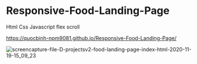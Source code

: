 # Responsive-Food-Landing-Page
Html Css Javascript flex scroll 

https://quocbinh-npm9081.github.io/Responsive-Food-Landing-Page/

![screencapture-file-D-projectsv2-food-landing-page-index-html-2020-11-19-15_09_23](https://user-images.githubusercontent.com/68917523/147425716-80816371-ddd3-4ad9-b60b-fd6d5fc6f211.png)

